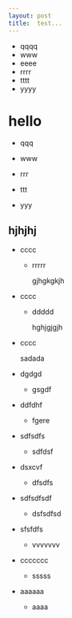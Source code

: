 ```yaml
---
layout: post
title:	test...
---
```


* qqqq
* www
* eeee
* rrrr
* tttt
* yyyy


# hello


* qqq

* www

* rrr

* ttt

* yyy


## hjhjhj


* cccc
	* rrrrr

		gjhgkgkjh

* cccc

	* ddddd

		hghjgjgjh

* cccc

	sadada





* dgdgd

	* gsgdf

* ddfdhf

	* fgere

* sdfsdfs

	* sdfdsf

* dsxcvf

	* dfsdfs

* sdfsdfsdf

	* dsfsdfsd

* sfsfdfs

	* vvvvvvv

* ccccccc

	* sssss

* aaaaaa

	* aaaa

